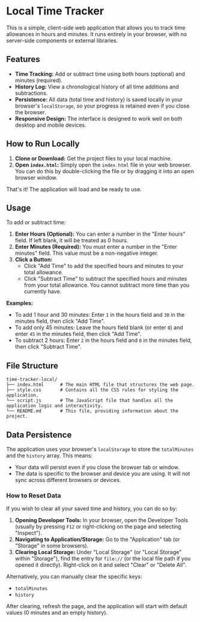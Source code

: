 # Local Time Tracker

This is a simple, client-side web application that allows you to track time allowances in hours and minutes. It runs entirely in your browser, with no server-side components or external libraries.

## Features

-   **Time Tracking:** Add or subtract time using both hours (optional) and minutes (required).
-   **History Log:** View a chronological history of all time additions and subtractions.
-   **Persistence:** All data (total time and history) is saved locally in your browser's `localStorage`, so your progress is retained even if you close the browser.
-   **Responsive Design:** The interface is designed to work well on both desktop and mobile devices.

## How to Run Locally

1.  **Clone or Download:** Get the project files to your local machine.
2.  **Open `index.html`:** Simply open the `index.html` file in your web browser. You can do this by double-clicking the file or by dragging it into an open browser window.

That's it! The application will load and be ready to use.

## Usage

To add or subtract time:

1.  **Enter Hours (Optional):** You can enter a number in the "Enter hours" field. If left blank, it will be treated as 0 hours.
2.  **Enter Minutes (Required):** You must enter a number in the "Enter minutes" field. This value must be a non-negative integer.
3.  **Click a Button:**
    *   Click "Add Time" to add the specified hours and minutes to your total allowance.
    *   Click "Subtract Time" to subtract the specified hours and minutes from your total allowance. You cannot subtract more time than you currently have.

**Examples:**

*   To add 1 hour and 30 minutes: Enter `1` in the hours field and `30` in the minutes field, then click "Add Time".
*   To add only 45 minutes: Leave the hours field blank (or enter `0`) and enter `45` in the minutes field, then click "Add Time".
*   To subtract 2 hours: Enter `2` in the hours field and `0` in the minutes field, then click "Subtract Time".

## File Structure

```
time-tracker-local/
├── index.html      # The main HTML file that structures the web page.
├── style.css       # Contains all the CSS rules for styling the application.
└── script.js       # The JavaScript file that handles all the application logic and interactivity.
└── README.md       # This file, providing information about the project.
```

## Data Persistence

The application uses your browser's `localStorage` to store the `totalMinutes` and the `history` array. This means:

-   Your data will persist even if you close the browser tab or window.
-   The data is specific to the browser and device you are using. It will not sync across different browsers or devices.

### How to Reset Data

If you wish to clear all your saved time and history, you can do so by:

1.  **Opening Developer Tools:** In your browser, open the Developer Tools (usually by pressing `F12` or right-clicking on the page and selecting "Inspect").
2.  **Navigating to Application/Storage:** Go to the "Application" tab (or "Storage" in some browsers).
3.  **Clearing Local Storage:** Under "Local Storage" (or "Local Storage" within "Storage"), find the entry for `file://` (or the local file path if you opened it directly). Right-click on it and select "Clear" or "Delete All".

Alternatively, you can manually clear the specific keys:

-   `totalMinutes`
-   `history`

After clearing, refresh the page, and the application will start with default values (0 minutes and an empty history).
